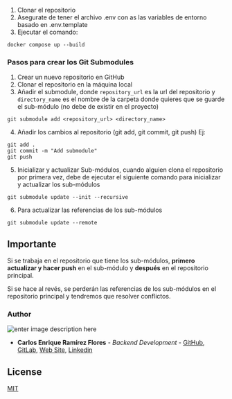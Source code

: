 1. Clonar el repositorio
2. Asegurate de tener el archivo .env con as las variables de entorno basado en .env.template
3. Ejecutar el comando:
```
docker compose up --build
```


### Pasos para crear los Git Submodules


1. Crear un nuevo repositorio en GitHub
2. Clonar el repositorio en la máquina local
3. Añadir el submodule, donde `repository_url` es la url del repositorio y `directory_name` es el nombre de la carpeta donde quieres que se guarde el sub-módulo (no debe de existir en el proyecto)
```
git submodule add <repository_url> <directory_name>
```
4. Añadir los cambios al repositorio (git add, git commit, git push)
Ej:
```
git add .
git commit -m "Add submodule"
git push
```
5. Inicializar y actualizar Sub-módulos, cuando alguien clona el repositorio por primera vez, debe de ejecutar el siguiente comando para inicializar y actualizar los sub-módulos
```
git submodule update --init --recursive
```
6. Para actualizar las referencias de los sub-módulos
```
git submodule update --remote
```


## Importante
Si se trabaja en el repositorio que tiene los sub-módulos, **primero actualizar y hacer push** en el sub-módulo y **después** en el repositorio principal. 

Si se hace al revés, se perderán las referencias de los sub-módulos en el repositorio principal y tendremos que resolver conflictos.




### Author

![enter image description here](https://avatars1.githubusercontent.com/u/6466769?s=170&v=4)

- **Carlos Enrique Ramírez Flores** - _Backend Development_ - [GitHub](https://github.com/linuxcarl), [GitLab](https://gitlab.com/linux-carl), [Web Site](https://www.carlosramirezflores.com), [Linkedin](https://www.linkedin.com/in/carlos-enrique-ram%C3%ADrez-flores/)

## License

[MIT](https://choosealicense.com/licenses/mit/)

